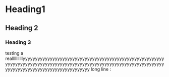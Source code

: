 # Heading1
## Heading 2
### Heading 3
testing a reallllllllllyyyyyyyyyyyyyyyyyyyyyyyyyyyyyyyyyyyyyyyyyyyyyyyyyyyyyyyyyyyyyyyyyyyyyyyyyyyyyyyyyyyyyyyyyyyyyyyyyyyyyyyyyyyyyyyyyyyyyyyyyyyyyyyyyyyyyyyyyyyyyyyyyyyyyyyyyyy long line :